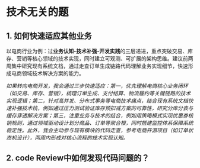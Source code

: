 # 技术无关的题

## 1. 如何快速适应其他业务

以电商行业为例：过**业务认知-技术补强-开发实践**的三层递进，重点突破交易、库存、营销等核心领域的技术实现，同时建立可观测、可扩展的架构思维。建议前两周集中研究现有系统文档，通过走查订单生成链路代码理解业务实现细节，快速形成电商领域技术解决方案的能力。

*如果转向电商开发，我会通过三步快速适应：第一，优先理解电商核心业务闭环（如交易、库存、营销），梳理订单生成、支付结算、物流履约等关键链路的技术实现逻辑；第二，针对高并发、分布式事务等电商技术痛点，结合现有系统文档快速补强技术栈，例如通过压力测试验证库存预扣减方案的可靠性，研究分库分表与缓存穿透解决方案；第三，注重业务与技术的结合，例如用策略模式实现优惠券核销规则，通过领域驱动设计划分商品、订单等聚合根，同时搭建监控体系保障系统稳定性。此外，我会主动参与现有模块的代码走查，参考电商开源项目（如订单状态机设计），两周内形成对核心流程的技术实现认知。*



## 2. code Review中如何发现代码问题的？

